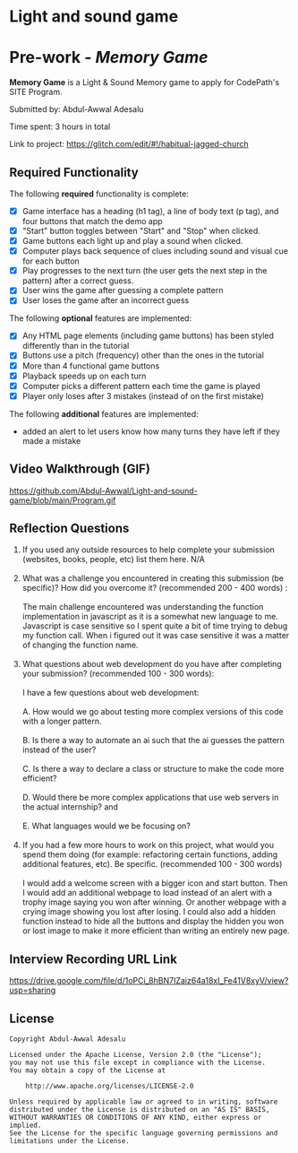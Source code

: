 # Light and sound game
 
# Pre-work - *Memory Game*

**Memory Game** is a Light & Sound Memory game to apply for CodePath's SITE Program. 

Submitted by: Abdul-Awwal Adesalu

Time spent: 3 hours in total

Link to project: https://glitch.com/edit/#!/habitual-jagged-church

## Required Functionality

The following **required** functionality is complete:

* [x] Game interface has a heading (h1 tag), a line of body text (p tag), and four buttons that match the demo app
* [x] "Start" button toggles between "Start" and "Stop" when clicked. 
* [x] Game buttons each light up and play a sound when clicked. 
* [x] Computer plays back sequence of clues including sound and visual cue for each button
* [x] Play progresses to the next turn (the user gets the next step in the pattern) after a correct guess. 
* [x] User wins the game after guessing a complete pattern
* [x] User loses the game after an incorrect guess

The following **optional** features are implemented:

* [x] Any HTML page elements (including game buttons) has been styled differently than in the tutorial
* [x] Buttons use a pitch (frequency) other than the ones in the tutorial
* [x] More than 4 functional game buttons
* [x] Playback speeds up on each turn
* [x] Computer picks a different pattern each time the game is played
* [x] Player only loses after 3 mistakes (instead of on the first mistake)

The following **additional** features are implemented:

- added an alert to let users know how many turns they have left if they made a mistake

## Video Walkthrough (GIF)

https://github.com/Abdul-Awwal/Light-and-sound-game/blob/main/Program.gif

## Reflection Questions
1. If you used any outside resources to help complete your submission (websites, books, people, etc) list them here. 
N/A
<br><br>
2. What was a challenge you encountered in creating this submission (be specific)? How did you overcome it? (recommended 200 - 400 words) :
<br><br>
The main challenge encountered was understanding the function implementation in javascript as it is a somewhat new language to me. Javascript is case sensitive so I spent quite a bit of time trying to debug my function call. When i figured out it was case sensitive it was a matter of changing the function name.
<br><br>
3. What questions about web development do you have after completing your submission? (recommended 100 - 300 words): 
<br><br>I have a few questions about web development:
<br><br>
A. How would we go about testing more complex versions of this code with a longer pattern.
<br><br>
B. Is there a way to automate an ai such that the ai guesses the pattern instead of the user?
<br><br>
C. Is there a way to declare a class or structure to make the code more efficient?
<br><br>
D. Would there be more complex applications that use web servers in the actual internship? and
<br><br>
E. What languages would we be focusing on?
<br><br>
4. If you had a few more hours to work on this project, what would you spend them doing (for example: refactoring certain functions, adding additional features, etc). Be specific. (recommended 100 - 300 words) 
<br><br>
I would add a welcome screen with a bigger icon and start button. Then I would add an additional webpage to load instead of an alert with a trophy image saying you won after winning. Or another webpage with a crying image showing you lost after losing. I could also add a hidden function instead to hide all the buttons and display the hidden you won or lost image to make it more efficient than writing an entirely new page.



## Interview Recording URL Link

https://drive.google.com/file/d/1oPCi_8hBN7IZaiz64a18xI_Fe41V8xyV/view?usp=sharing


## License

    Copyright Abdul-Awwal Adesalu

    Licensed under the Apache License, Version 2.0 (the "License");
    you may not use this file except in compliance with the License.
    You may obtain a copy of the License at

        http://www.apache.org/licenses/LICENSE-2.0

    Unless required by applicable law or agreed to in writing, software
    distributed under the License is distributed on an "AS IS" BASIS,
    WITHOUT WARRANTIES OR CONDITIONS OF ANY KIND, either express or implied.
    See the License for the specific language governing permissions and
    limitations under the License.
